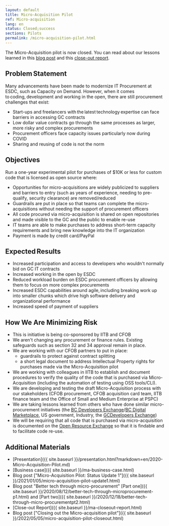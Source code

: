 ```yaml
---
layout: default
title: Micro-Acquisition Pilot
ref: Micro-acquisition
lang: en
status: Closed;success
sections: Pilots
permalink: /micro-acquisition-pilot.html
---
```

<!-- markdownlint-disable MD033 -->
<!-- markdownlint-disable MD037 -->
<div class="alert alert-warning">
   <p>The Micro-Acquisition pilot is now closed. You can read about our lessons learned in this <a href="{{ site.baseurl }}{% link _posts/en/2022-05-05-micro-acquisition-pilot-closeout.md %}">blog post</a> and this <a href="{{ site.baseurl }}{% link _pages/en/ma-closeout-report.md %}">close-out report</a>.</p>
</div>

## Problem Statement  

Many advancements have been made to modernize IT Procurement at ESDC, such as Capacity on Demand.
However, when it comes to coding, development and working in the open, there are still procurement challenges that exist:

- Start-ups and freelancers with the latest technology expertise can face barriers in accessing GC contracts
- Low dollar value contracts go through the same processes as larger, more risky and complex procurements
- Procurement officers face capacity issues particularly now during COVID
- Sharing and reusing of code is not the norm

## Objectives

Run a one-year experimental pilot for purchases of $10K or less for custom code that is licensed as open source where:

- Opportunities for micro-acquisitions are widely publicized to suppliers and barriers to entry (such as years of experience, needing to pre-qualify, security clearance) are removed/reduced
- Guardrails are put in place so that teams can complete the micro-acquisitions without needing the support of procurement officers
- All code procured via micro-acquisition is shared on open repositories and made visible to the GC and the public to enable re-use
- IT teams are able to make purchases to address short-term capacity requirements and bring new knowledge into the IT organization
- Payment is made by credit card/PayPal

## Expected Results  

- Increased participation and access to developers who wouldn't normally bid on GC IT contracts
- Increased working in the open by ESDC
- Reduced workload burden on ESDC procurement officers by allowing them to focus on more complex procurements
- Increased ESDC capabilities around agile, including breaking work up into smaller chunks which drive high software delivery and organizational performance
- Increased speed of payment of suppliers

## How We Are Minimizing Risk

- This is initiative is being co-sponsored by IITB and CFOB
- We aren't changing any procurement or finance rules. Existing safeguards such as section 32 and 34 approval remain in place.
- We are working with our CFOB partners to put in place:
  - guardrails to protect against contract splitting
  - a short legal document to address Intellectual Property rights for purchases made via the Micro-Acquisition pilot
- We are working with colleagues in IITB to establish and document procedures to verify the quality of the code that is purchased via Micro-Acquisition (including the automation of testing using OSS tools/CLI).
- We are developing and testing the draft Micro-Acquisition process with our stakeholders (CFOB procurement, CFOB acquisition card team, IITB finance team and the Office of Small and Medium Enterprise at PSPC)
- We are taking lessons learned from others who have done similar micro-procurement initiatives (the [BC Developers Exchange](https://github.com/bcgov/bcdevexchange)/[BC Digital Marketplace](https://digital.gov.bc.ca/marketplace), US government, Industry, the [GCDevelopers Exchange](https://github.com/canada-ca/devex))
- We will be requiring that all code that is purchased via micro-acquisition is documented on the [Open Resource Exchange](https://code.open.canada.ca/en/index.html) so that it is findable and to facilitate code re-use.

## Additional Materials  

- [Presentation]({{ site.baseurl }}/presentation.html?markdown=en/2020-Micro-Acquisition-Pilot.md)
- [Business case]({{ site.baseurl }}/ma-business-case.html)
- Blog post ["Micro-Acquisition Pilot: Status Update 1"]({{ site.baseurl }}/2021/01/05/micro-acquisition-pilot-update1.html)
- Blog post "Better tech through micro-procurement" [Part one]({{ site.baseurl }}/2020/08/12/better-tech-through-microprocurement-p1.html) and [Part two]({{ site.baseurl }}/2020/12/18/better-tech-through-micro-procurementpt2.html)
- [Close-out Report]({{ site.baseurl }}/ma-closeout-report.html)
- Blog post ["Closing out the Micro-acquisition pilot"]({{ site.baseurl }}/2022/05/05/micro-acquisition-pilot-closeout.html)
